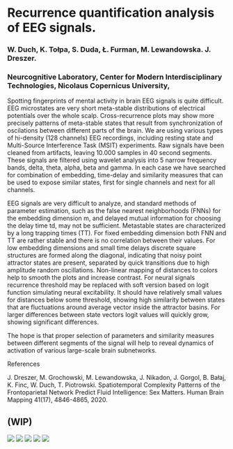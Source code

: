 
# Recurrence quantification analysis of EEG signals.

### W. Duch, K. Tołpa, S. Duda, Ł. Furman, M. Lewandowska. J. Dreszer.
### Neurcognitive Laboratory, Center for Modern Interdisciplinary Technologies, Nicolaus Copernicus University,

Spotting fingerprints of mental activity in brain EEG signals is quite difficult. EEG microstates are very short meta-stable distributions of electrical potentials over the whole scalp. Cross-recurrence plots may show more precisely patterns of meta-stable states that result from synchronization of oscilations between different parts of the brain. We are using various types of hi-density (128 channels) EEG recordings, including resting state and Multi-Source Interference Task (MSIT) experiments. Raw signals have been cleaned from artifacts, leaving 10.000 samples in 40 second segments. These signals are filtered using wavelet analysis into 5 narrow frequency bands, delta, theta, alpha, beta and gamma. In each case we have searched for combination of embedding, time-delay and similarity measures that can be used to expose similar states, first for single channels and next for all channels.

EEG signals are very difficult to analyze, and standard methods of parameter estimation, such as the false nearest neighborhoods (FNNs) for the embedding dimension m, and delayed mutual information for choosing the delay time td, may not be sufficient. Metastable states are characterized by a long trapping times (TT). For fixed embedding dimension both FNN and TT are rather stable and there is no correlation between their values. For low embedding dimensions and small time delays discrete square structures are formed along the diagonal, indicating that noisy point attractor states are present, separated by quick transitions due to high amplitude random oscillations. Non-linear mapping of distances to colors help to smooth the plots and increase contrast. For neural signals recurrence threshold may be replaced with soft version based on logit function simulating neural excitability. It should have relatively small values for distances below some threshold, showing high similarity between states that are fluctuations around average vector inside the attractor basins. For larger differences between state vectors logit values will quickly grow, showing significant differences.

The hope is that proper selection of parameters and similarity measures between different segments of the signal will help to reveal dynamics of activation of various large-scale brain subnetworks.

References

J. Dreszer, M. Grochowski, M. Lewandowska, J. Nikadon, J. Gorgol, B. Bałaj, K. Finc, W. Duch, T. Piotrowski. Spatiotemporal Complexity Patterns of the Frontoparietal Network Predict Fluid Intelligence: Sex Matters. Human Brain Mapping 41(17), 4846-4865, 2020.

## (WIP)
![](icon.png)
![](RR_plots/Dist_IB2018A0Z63922_rso_C5_beta_emb_2_td_8_tstamp_16.0.png)
![](RR_plots/Dist_IB2018A0Z63922_rso_C6_beta_emb_2_td_8_tstamp_16.0.png)
![](RR_plots/Dist_IB2018A0Z63922_rso_Cz_beta_emb_2_td_8_tstamp_16.0.png)
![](RR_plots/Dist_IB2018A0Z63922_rso_Fz_beta_emb_2_td_8_tstamp_16.0.png)

